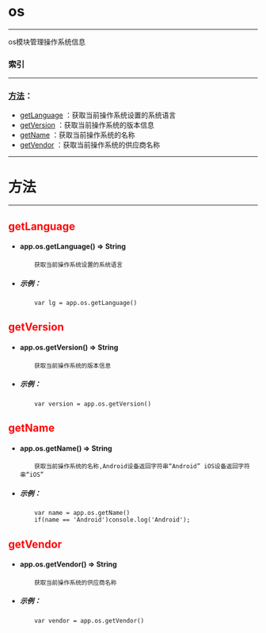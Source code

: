 # os
***
os模块管理操作系统信息



###	索引
***
###	[方法](#方法)：

*	[getLanguage](#getLanguage) ：获取当前操作系统设置的系统语言
*	[getVersion](#getVersion) ：获取当前操作系统的版本信息
*	[getName](#getName) ：获取当前操作系统的名称
*	[getVendor](#getVendor) ：获取当前操作系统的供应商名称

***
#	<div id="方法">方法</div>
***

## <div id="getLanguage" style="color:red">getLanguage</div>
-	####	app.os.getLanguage()   ⇒ String
			获取当前操作系统设置的系统语言

-	#####	示例：

			var lg = app.os.getLanguage()

## <div id="getVersion" style="color:red">getVersion</div>
-	####	app.os.getVersion()   ⇒ String
			获取当前操作系统的版本信息

-	#####	示例：

			var version = app.os.getVersion()

## <div id="getName" style="color:red">getName</div>
-	####	app.os.getName()   ⇒ String
			获取当前操作系统的名称,Android设备返回字符串“Android” iOS设备返回字符串“iOS”

-	#####	示例：

			var name = app.os.getName()
			if(name == 'Android')console.log('Android');

## <div id="getVendor" style="color:red">getVendor</div>
-	####	app.os.getVendor()   ⇒ String
			获取当前操作系统的供应商名称

-	#####	示例：

			var vendor = app.os.getVendor()
